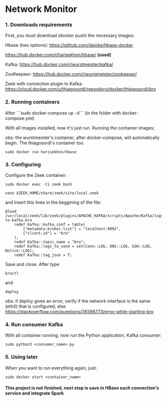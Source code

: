 # Network Monitor

<h3>1. Downloads requirements </h3>
First, you must download (docker push) the necessary images:

Hbase (two options):
https://github.com/dajobe/hbase-docker

https://hub.docker.com/r/harisekhon/hbase/ <b>(used)</b>

Kafka:
https://hub.docker.com/r/wurstmeister/kafka/

ZooKeepeer:
https://hub.docker.com/r/wurstmeister/zookeeper/

Zeek with connection plugin to Kafka:
https://cloud.docker.com/u/thiagosordi/repository/docker/thiagosordi/bro

<h3>2. Running containers </h3>
After
```sudo docker-compose up -d``` (in the folder with docker-compose.yml)

With all images installed, now it's just run. Running the container images;

obs: the wurstmeister's container, after docker-compose, will automatically begin. The thiagosordi's container too.

```sudo docker run harisekhon/hbase```

<h3>3. Configuring </h3>
Configure the Zeek container:

```sudo docker exec -ti zeek bash```

```nano $ZEEK_HOME/share/zeek/site/local.zeek```

and insert this lines in the beggining of the file:

```
@load /usr/local/zeek/lib/zeek/plugins/APACHE_KAFKA/scripts/Apache/Kafka/logs-to-kafka.bro
    redef Kafka::kafka_conf = table(
        ["metadata.broker.list"] = "localhost:9092",
        ["client.id"] = "bro"
    );
    redef Kafka::topic_name = "bro";
    redef Kafka::logs_to_send = set(Conn::LOG, DNS::LOG, SSH::LOG, Notice::LOG);
    redef Kafka::tag_json = T;
```

Save and close. After type

```broctl```

and 

```deploy```

obs: if deploy gives an error, verify if the network interface is the same (eth0) that is configured, else https://stackoverflow.com/questions/39398773/error-while-starting-bro

<h3>4. Run consumer Kafka </h3>
With all container running, now run the Python application, Kafka consumer:

```sudo python3 <consumer_name>.py```

<h3>5. Using later </h3>
When you want to run everything again, just:

```sudo docker start <container_name>```

<h4>This project is not finished, next step is save in HBase each connection's service and integrate Spark</h4>

